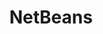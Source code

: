 ---
codehost: https://github.com/https://github.com/apache/incubator-netbeans
facebook: https://facebook.com/NetBeans
logohandle: apache_netbeans
slack: https://tinyurl.com/netbeans-slack-signup/
sort: netbeans
tags:
- apache
- ide
- java
title: NetBeans
twitter: https://x.com/netbeans
website: http://netbeans.apache.org/
youtube: https://youtube.com/user/netbeansvideos
---
